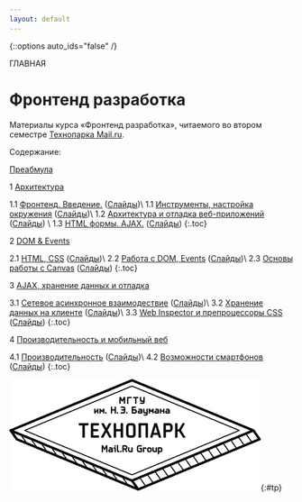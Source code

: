 ```yaml
---
layout: default
---
```


{::options auto_ids="false" /}

ГЛАВНАЯ

# Фронтенд разработка

Материалы курса «Фронтенд разработка», читаемого во втором семестре [Технопарка Mail.ru](https://park.mail.ru/).

Содержание:

[Преабмула](/0/)

1 [Архитектура](/1/)

1.1 [Фронтенд. Введение.](/1/#1.1) ([Слайды](/p/1/#1))\\
1.1 [Инструменты, настройка окружения](/1/#1.1) ([Слайды](/p/1/#68))\\
1.2 [Архитектура и отладка веб-приложений](/1/#1.2) ([Слайды](/p/1/#122)) \\
1.3 [HTML формы. AJAX.](/1/#1.3) ([Слайды](/p/1/#179))
{:.toc}

2 [DOM & Events](/2/)

2.1 [HTML, CSS](/2/#2.1) ([Слайды](/p/2/#1))\\
2.2 [Работа с DOM, Events](/2/#2.2) ([Слайды](/p/2/#44))\\
2.3 [Основы работы с Canvas](/2/#2.3) ([Слайды](/p/2/#80))
{:.toc}

3 [AJAX, хранение данных и отладка](/3/)

3.1 [Сетевое асинхронное взаимодествие](/3/#3.1) ([Слайды](/p/3/#1))\\
3.2 [Хранение данных на клиенте](/3/#3.2) ([Слайды](/p/3/#55))\\
3.3 [Web Inspector и препроцессоры CSS](/3/#3.3) ([Слайды](/p/3/#82))
{:.toc}

4 [Производительность и мобильный веб](/4/)

4.1 [Производительность](/4/#4.1) ([Слайды](/p/4/#1))\\
4.2 [Возможности смартфонов](/4/#4.2) ([Слайды](/p/4/#68))
{:.toc}

![Технопарк Mail.ru](/pics/tp.png){:#tp}


